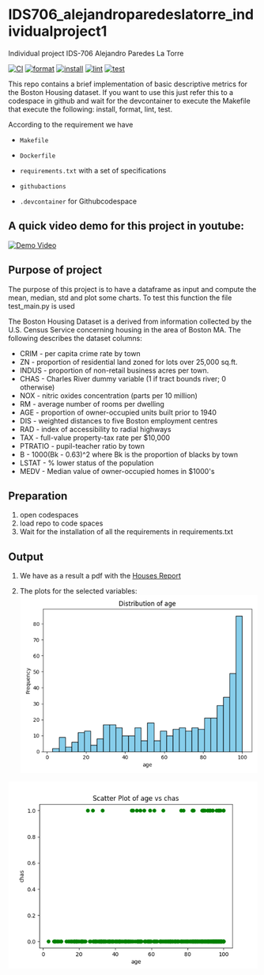 # IDS706_alejandroparedeslatorre_individualproject1
Individual project IDS-706 Alejandro Paredes La Torre 

[![CI](https://github.com/nogibjj/IDS706_alejandroparedeslatorre_assignment3_polars/actions/workflows/CI.yml/badge.svg)](https://github.com/nogibjj/IDS706_alejandroparedeslatorre_assignment3_polars/actions/workflows/CI.yml)
[![format](https://github.com/nogibjj/IDS706_alejandroparedeslatorre_assignment3_polars/actions/workflows/format.yml/badge.svg)](https://github.com/nogibjj/IDS706_alejandroparedeslatorre_assignment3_polars/actions/workflows/format.yml)
[![install](https://github.com/nogibjj/IDS706_alejandroparedeslatorre_assignment3_polars/actions/workflows/install.yml/badge.svg)](https://github.com/nogibjj/IDS706_alejandroparedeslatorre_assignment3_polars/actions/workflows/install.yml)
[![lint](https://github.com/nogibjj/IDS706_alejandroparedeslatorre_assignment3_polars/actions/workflows/lint.yml/badge.svg)](https://github.com/nogibjj/IDS706_alejandroparedeslatorre_assignment3_polars/actions/workflows/lint.yml)
[![test](https://github.com/nogibjj/IDS706_alejandroparedeslatorre_assignment3_polars/actions/workflows/test.yml/badge.svg)](https://github.com/nogibjj/IDS706_alejandroparedeslatorre_assignment3_polars/actions/workflows/test.yml)



This repo contains a brief implementation of basic descriptive metrics for the Boston Housing dataset. If you want to use this just refer this to a codespace in github and wait for the devcontainer to execute the Makefile that execute the following: install, format, lint, test.

According to the requirement we have

* `Makefile`

* `Dockerfile`

* `requirements.txt` with a set of specifications

* `githubactions` 

* `.devcontainer` for Githubcodespace 

## A quick video demo for this project in youtube:

[![Demo Video](https://img.youtube.com/vi/7JTtqLkyQR0/0.jpg)](https://www.youtube.com/watch?v=7JTtqLkyQR0)

## Purpose of project
The purpose of this project is to have a dataframe as input and compute the mean, median, std and plot some charts. To test this function the file test_main.py is used

The Boston Housing Dataset is a derived from information collected by the U.S. Census Service concerning housing in the area of Boston MA. The following describes the dataset columns:

- CRIM - per capita crime rate by town
- ZN - proportion of residential land zoned for lots over 25,000 sq.ft.
- INDUS - proportion of non-retail business acres per town.
- CHAS - Charles River dummy variable (1 if tract bounds river; 0 otherwise)
- NOX - nitric oxides concentration (parts per 10 million)
- RM - average number of rooms per dwelling
- AGE - proportion of owner-occupied units built prior to 1940
- DIS - weighted distances to five Boston employment centres
- RAD - index of accessibility to radial highways
- TAX - full-value property-tax rate per $10,000
- PTRATIO - pupil-teacher ratio by town
- B - 1000(Bk - 0.63)^2 where Bk is the proportion of blacks by town
- LSTAT - % lower status of the population
- MEDV - Median value of owner-occupied homes in $1000's


## Preparation
1. open codespaces 
2. load repo to code spaces
2. Wait for the installation of all the requirements in requirements.txt

## Output
1. We have as a result a pdf with the [Houses Report](Houses_Report.pdf)
 
2. The plots for the selected variables:
![var](./assets/age.png)

![comparative](./assets/age_chas.png)



